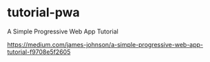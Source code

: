 # tutorial-pwa
A Simple Progressive Web App Tutorial

https://medium.com/james-johnson/a-simple-progressive-web-app-tutorial-f9708e5f2605
